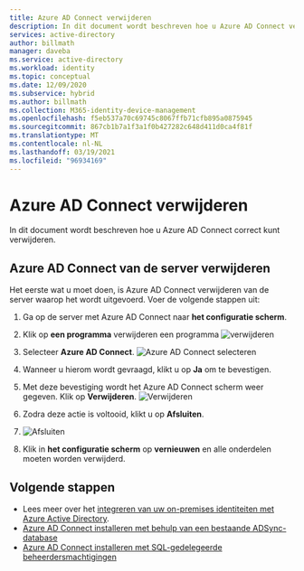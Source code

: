 ```yaml
---
title: Azure AD Connect verwijderen
description: In dit document wordt beschreven hoe u Azure AD Connect verwijdert.
services: active-directory
author: billmath
manager: daveba
ms.service: active-directory
ms.workload: identity
ms.topic: conceptual
ms.date: 12/09/2020
ms.subservice: hybrid
ms.author: billmath
ms.collection: M365-identity-device-management
ms.openlocfilehash: f5eb537a70c69745c8067ffb71cfb895a0875945
ms.sourcegitcommit: 867cb1b7a1f3a1f0b427282c648d411d0ca4f81f
ms.translationtype: MT
ms.contentlocale: nl-NL
ms.lasthandoff: 03/19/2021
ms.locfileid: "96934169"
---
```

# <a name="uninstall-azure-ad-connect"></a>Azure AD Connect verwijderen

In dit document wordt beschreven hoe u Azure AD Connect correct kunt verwijderen.

## <a name="uninstall-azure-ad-connect-from-the-server"></a>Azure AD Connect van de server verwijderen
Het eerste wat u moet doen, is Azure AD Connect verwijderen van de server waarop het wordt uitgevoerd.  Voer de volgende stappen uit:

 1. Ga op de server met Azure AD Connect naar **het configuratie scherm**.
 2. Klik op **een programma** verwijderen een programma 
  ![ verwijderen](media/how-to-connect-uninstall/uninstall-1.png)</br>
 
 3. Selecteer **Azure AD Connect**.
 ![Azure AD Connect selecteren](media/how-to-connect-uninstall/uninstall-2.png)</br>
 
 4. Wanneer u hierom wordt gevraagd, klikt u op **Ja** om te bevestigen.
 5. Met deze bevestiging wordt het Azure AD Connect scherm weer gegeven.  Klik op **Verwijderen**.
 ![Verwijderen](media/how-to-connect-uninstall/uninstall-3.png)</br>
 
 6. Zodra deze actie is voltooid, klikt u op **Afsluiten**.
 7. ![Afsluiten](media/how-to-connect-uninstall/uninstall-4.png)</br>
 
 8. Klik in **het configuratie scherm** op **vernieuwen** en alle onderdelen moeten worden verwijderd.


## <a name="next-steps"></a>Volgende stappen

- Lees meer over het [integreren van uw on-premises identiteiten met Azure Active Directory](whatis-hybrid-identity.md).
- [Azure AD Connect installeren met behulp van een bestaande ADSync-database](how-to-connect-install-existing-database.md)
- [Azure AD Connect installeren met SQL-gedelegeerde beheerdersmachtigingen](how-to-connect-install-sql-delegation.md)

